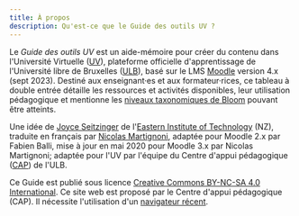 ```yaml
---
title: À propos
description: Qu'est-ce que le Guide des outils UV ?
---
```


Le _Guide des outils UV_ est un aide-mémoire pour créer du contenu dans l'Université Virtuelle ([UV][UV]), plateforme officielle d'apprentissage de l'Université libre de Bruxelles ([ULB][ULB]), basé sur le LMS [Moodle](Moodle) version 4.x (sept 2023). Destiné aux enseignant·es et aux formateur·rices, ce tableau à double entrée détaille les ressources et activités disponibles, leur utilisation pédagogique et mentionne les [niveaux taxonomiques de Bloom][bloom] pouvant être atteints.


        
Une idée de [Joyce Seitzinger](https://twitter.com/catspyjamasnz) de l'[Eastern Institute of Technology](https://www.eit.ac.nz/) (NZ), traduite en français par [Nicolas Martignoni][nm], adaptée pour Moodle 2.x par Fabien Balli, mise à jour en mai 2020 pour Moodle 3.x par Nicolas Martignoni; adaptée pour l'UV par l'équipe du Centre d'appui pédagogique ([CAP][CAP]) de l'ULB. 

Ce Guide est publié sous licence [Creative Commons BY-NC-SA 4.0 International][cc].
Ce site web est proposé par le Centre d'appui pédagogique (CAP). Il nécessite l'utilisation d'un [navigateur récent][browser].

 [Moodle]: https://moodle.org/
 [bloom]: https://fr.wikipedia.org/wiki/Taxonomie_de_Bloom
 [cc]: https://creativecommons.org/licenses/by-nc-sa/4.0/
 [browser]: https://browsehappy.com/
 [nm]: https://blog.martignoni.net/a-propos/
 [UV]: https://uv.ulb.ac.be/
 [CAP]: https://www.ulb.be/fr/l-ulb-et-l-ecole/cap-centre-d-appui-pedagogique
 [ULB]: https://www.ulb.be/
